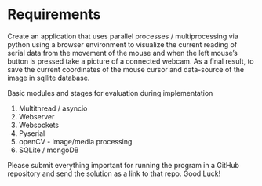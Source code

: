 # Requirements

Create an application that uses parallel processes / multiprocessing via python using a browser environment to visualize the current reading of serial data from the movement of the mouse and when the left mouse’s button is pressed take a picture of a connected webcam.
As a final result, to save the current coordinates of the mouse cursor and data-source of the image in sqllite database.

Basic modules and stages for evaluation during implementation

1. Multithread / asyncio
2. Webserver
3. Websockets
4. Pyserial
5. openCV - image/media processing
6. SQLite / mongoDB

Please submit everything important for running the program in a GitHub repository and send the solution as a link to that repo. Good Luck!

